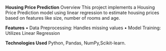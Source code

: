 **Housing Price Prediction**
Overview
This project implements a Housing Price Prediction model using linear regression to estimate housing prices based on features like size, number of rooms and age.

**Features**
•	Data Preprocessing: Handles missing values 
•	Model Training: Utilizes Linear Regression

**Technologies Used**
Python, Pandas, NumPy,Scikit-learn.
